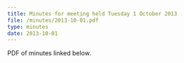 ```yaml
---
title: Minutes for meeting held Tuesday 1 October 2013
file: /minutes/2013-10-01.pdf
type: minutes
date: 2013-10-01
---
```


PDF of minutes linked below.
